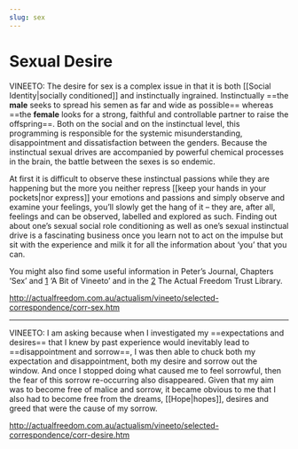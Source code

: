 ```yaml
---
slug: sex
---
```


# Sexual Desire

VINEETO: The desire for sex is a complex issue in that it is both [[Social Identity|socially conditioned]] and instinctually ingrained. Instinctually ==the **male** seeks to spread his semen as far and wide as possible== whereas ==the **female** looks for a strong, faithful and controllable partner to raise the offspring==. Both on the social and on the instinctual level, this programming is responsible for the systemic misunderstanding, disappointment and dissatisfaction between the genders. Because the instinctual sexual drives are accompanied by powerful chemical processes in the brain, the battle between the sexes is so endemic.

At first it is difficult to observe these instinctual passions while they are happening but the more you neither repress [[keep your hands in your pockets|nor express]] your emotions and passions and simply observe and examine your feelings, you’ll slowly get the hang of it – they are, after all, feelings and can be observed, labelled and explored as such. Finding out about one’s sexual social role conditioning as well as one’s sexual instinctual drive is a fascinating business once you learn not to act on the impulse but sit with the experience and milk it for all the information about ‘you’ that you can.

You might also find some useful information in Peter’s Journal, Chapters ‘Sex’ and [1](http://actualfreedom.com.au/actualism/vineeto/vineeto.htm#sex) ‘A Bit of Vineeto’ and in the [2](http://actualfreedom.com.au/library/topics/sex.htm) The Actual Freedom Trust Library.

http://actualfreedom.com.au/actualism/vineeto/selected-correspondence/corr-sex.htm

---


VINEETO: I am asking because when I investigated my ==expectations and desires== that I knew by past experience would inevitably lead to ==disappointment and sorrow==, I was then able to chuck both my expectation and disappointment, both my desire and sorrow out the window. And once I stopped doing what caused me to feel sorrowful, then the fear of this sorrow re-occurring also disappeared. Given that my aim was to become free of malice and sorrow, it became obvious to me that I also had to become free from the dreams, [[Hope|hopes]], desires and greed that were the cause of my sorrow.

http://actualfreedom.com.au/actualism/vineeto/selected-correspondence/corr-desire.htm
